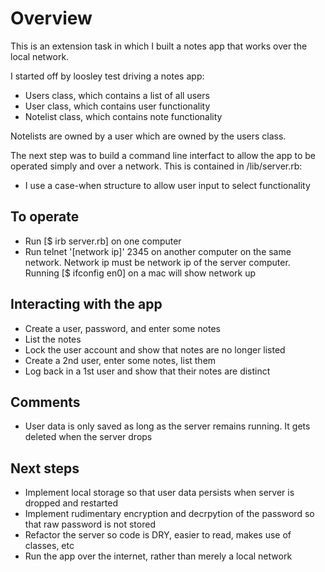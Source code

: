 # Overview

This is an extension task in which I built a notes app that works over the local network.

I started off by loosley test driving a notes app:
- Users class, which contains a list of all users
- User class, which contains user functionality
- Notelist class, which contains note functionality

Notelists are owned by a user which are owned by the users class.

The next step was to build a command line interfact to allow the app to be operated simply and over a network. This is contained in /lib/server.rb:
- I use a case-when structure to allow user input to select functionality

## To operate

- Run [$ irb server.rb] on one computer
- Run telnet '[network ip]' 2345 on another computer on the same network. Network ip must be network ip of the server computer. Running [$ ifconfig en0] on a mac will show network up

## Interacting with the app
 
 - Create a user, password, and enter some notes
 - List the notes
 - Lock the user account and show that notes are no longer listed
 - Create a 2nd user, enter some notes, list them
 - Log back in a 1st user and show that their notes are distinct

 ## Comments

 - User data is only saved as long as the server remains running. It gets deleted when the server drops

 ## Next steps

 - Implement local storage so that user data persists when server is dropped and restarted
 - Implement rudimentary encryption and decrpytion of the password so that raw password is not stored
 - Refactor the server so code is DRY, easier to read, makes use of classes, etc
 - Run the app over the internet, rather than merely a local network